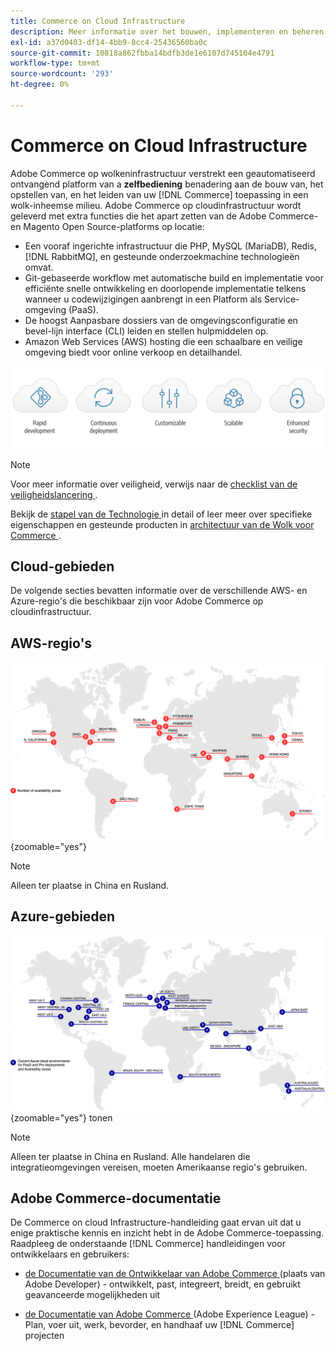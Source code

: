 ```yaml
---
title: Commerce on Cloud Infrastructure
description: Meer informatie over het bouwen, implementeren en beheren van Commerce op Cloud-infrastructuur.
exl-id: a37d0403-df14-4bb9-8cc4-25436560ba0c
source-git-commit: 10818a862fbba14bdfb3de1e6107d745104e4791
workflow-type: tm+mt
source-wordcount: '293'
ht-degree: 0%

---
```



# Commerce on Cloud Infrastructure

Adobe Commerce op wolkeninfrastructuur verstrekt een geautomatiseerd ontvangend platform van a **zelfbediening** benadering aan de bouw van, het opstellen van, en het leiden van uw [!DNL Commerce] toepassing in een wolk-inheemse milieu. Adobe Commerce op cloudinfrastructuur wordt geleverd met extra functies die het apart zetten van de Adobe Commerce- en Magento Open Source-platforms op locatie:

- Een vooraf ingerichte infrastructuur die PHP, MySQL (MariaDB), Redis, [!DNL RabbitMQ], en gesteunde onderzoekmachine technologieën omvat.
- Git-gebaseerde workflow met automatische build en implementatie voor efficiënte snelle ontwikkeling en doorlopende implementatie telkens wanneer u codewijzigingen aanbrengt in een Platform als Service-omgeving (PaaS).
- De hoogst Aanpasbare dossiers van de omgevingsconfiguratie en bevel-lijn interface (CLI) leiden en stellen hulpmiddelen op.
- Amazon Web Services (AWS) hosting die een schaalbare en veilige omgeving biedt voor online verkoop en detailhandel.

![ de voordelen van de Wolk ](../assets/CloudBenefits.svg)

>[!NOTE]
>
>Voor meer informatie over veiligheid, verwijs naar de [ checklist van de veiligheidslancering ](https://experienceleague.adobe.com/nl/docs/commerce-on-cloud/user-guide/launch/checklist#security-configuration).

Bekijk de [ stapel van de Technologie ](architecture/tech-stack.md) in detail of leer meer over specifieke eigenschappen en gesteunde producten in [ architectuur van de Wolk voor Commerce ](architecture/cloud-architecture.md).

<div id="recs-overview-body-1"></div>
<div id="recs-overview-body-2"></div>
<div id="recs-overview-body-3"></div>
<div id="recs-overview-body-4"></div>
<div id="recs-overview-body-5"></div>
<div id="recs-overview-body-6"></div>

## Cloud-gebieden

De volgende secties bevatten informatie over de verschillende AWS- en Azure-regio&#39;s die beschikbaar zijn voor Adobe Commerce op cloudinfrastructuur.

## AWS-regio&#39;s

![ Diagram die de gebieden van AWS tonen ](../assets/aws-regions.svg){zoomable="yes"}

>[!NOTE]
>
> Alleen ter plaatse in China en Rusland.

## Azure-gebieden

![ Diagram die Azure gebieden ](../assets/azure-regions.svg){zoomable="yes"} tonen

>[!NOTE]
>
> Alleen ter plaatse in China en Rusland. Alle handelaren die integratieomgevingen vereisen, moeten Amerikaanse regio&#39;s gebruiken.

## Adobe Commerce-documentatie

De Commerce on cloud Infrastructure-handleiding gaat ervan uit dat u enige praktische kennis en inzicht hebt in de Adobe Commerce-toepassing. Raadpleeg de onderstaande [!DNL Commerce] handleidingen voor ontwikkelaars en gebruikers:

- [ de Documentatie van de Ontwikkelaar van Adobe Commerce ](https://developer.adobe.com/commerce/docs/) (plaats van Adobe Developer) - ontwikkelt, past, integreert, breidt, en gebruikt geavanceerde mogelijkheden uit

- [ de Documentatie van Adobe Commerce ](https://experienceleague.adobe.com/docs/commerce.html?lang=nl-NL) (Adobe Experience League) - Plan, voer uit, werk, bevorder, en handhaaf uw [!DNL Commerce] projecten

